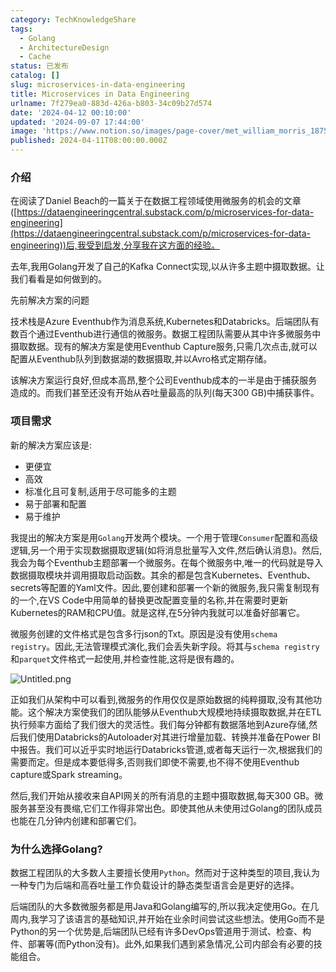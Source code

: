 ```yaml
---
category: TechKnowledgeShare
tags:
  - Golang
  - ArchitectureDesign
  - Cache
status: 已发布
catalog: []
slug: microservices-in-data-engineering
title: Microservices in Data Engineering
urlname: 7f279ea0-883d-426a-b803-34c09b27d574
date: '2024-04-12 00:10:00'
updated: '2024-09-07 17:44:00'
image: 'https://www.notion.so/images/page-cover/met_william_morris_1875.jpg'
published: 2024-04-11T08:00:00.000Z
---
```


### 介绍


在阅读了Daniel Beach的一篇关于在数据工程领域使用微服务的机会的文章([https://dataengineeringcentral.substack.com/p/microservices-for-data-engineering](https://dataengineeringcentral.substack.com/p/microservices-for-data-engineering))后,我受到启发,分享我在这方面的经验。


去年,我用Golang开发了自己的Kafka Connect实现,以从许多主题中摄取数据。让我们看看是如何做到的。


先前解决方案的问题


技术栈是Azure Eventhub作为消息系统,Kubernetes和Databricks。后端团队有数百个通过Eventhub进行通信的微服务。数据工程团队需要从其中许多微服务中摄取数据。现有的解决方案是使用Eventhub Capture服务,只需几次点击,就可以配置从Eventhub队列到数据湖的数据摄取,并以Avro格式定期存储。


该解决方案运行良好,但成本高昂,整个公司Eventhub成本的一半是由于捕获服务造成的。而我们甚至还没有开始从吞吐量最高的队列(每天300 GB)中捕获事件。


### 项目需求


新的解决方案应该是:

- 更便宜
- 高效
- 标准化且可复制,适用于尽可能多的主题
- 易于部署和配置
- 易于维护

我提出的解决方案是用`Golang`开发两个模块。一个用于管理`Consumer`配置和高级逻辑,另一个用于实现数据摄取逻辑(如将消息批量写入文件,然后确认消息)。然后,我会为每个Eventhub主题部署一个微服务。在每个微服务中,唯一的代码就是导入数据摄取模块并调用摄取启动函数。其余的都是包含Kubernetes、Eventhub、secrets等配置的Yaml文件。因此,要创建和部署一个新的微服务,我只需复制现有的一个,在VS Code中用简单的替换更改配置变量的名称,并在需要时更新Kubernetes的RAM和CPU值。就是这样,在5分钟内我就可以准备好部署它。


微服务创建的文件格式是包含多行json的Txt。原因是没有使用`schema registry`。因此,无法管理模式演化,我们会丢失新字段。将其与`schema registry`和`parquet`文件格式一起使用,并检查性能,这将是很有趣的。


![Untitled.png](https://prod-files-secure.s3.us-west-2.amazonaws.com/5d24fe63-e567-4804-86f9-9fdc62e13082/4e0f8d5d-b295-4408-9363-660688d511a9/Untitled.png?X-Amz-Algorithm=AWS4-HMAC-SHA256&X-Amz-Content-Sha256=UNSIGNED-PAYLOAD&X-Amz-Credential=ASIAZI2LB466UBMEMTY2%2F20250305%2Fus-west-2%2Fs3%2Faws4_request&X-Amz-Date=20250305T213409Z&X-Amz-Expires=3600&X-Amz-Security-Token=IQoJb3JpZ2luX2VjENb%2F%2F%2F%2F%2F%2F%2F%2F%2F%2FwEaCXVzLXdlc3QtMiJHMEUCIF14Wx8h3EdW4JLCCPgXeuAqFQeRe7P9hciaQt9JygcrAiEAx%2Fv0YP7rdhb7zXQUEYy8YVmaFrP89PYmhqWgHZMv8bgq%2FwMIHhAAGgw2Mzc0MjMxODM4MDUiDEpkbTOx5TPLaLNehSrcA8A%2Fl6ntNP%2BtolYuiA2EaJsBV3jsVTwa%2FGDN04U%2F4VGdUVn3zs74W8oKNQNGvvF5Y13LczjSlIq0e1ce84cN5kzvgIkWh%2BEPxPBoGB6TdnZwHp%2Bg4LpAjqj%2BHimGdhBJrqjmw6pQ2FRveCPvs4xLpYEoo6pfDWs9kZvR1%2BRZC95FgL8vN3E04oNs8LN8edtWI0QAr27IVTcUqVgg9J6bYavi5PnktexDy96X70A01Bm4tMRU0XPzfT6JRgKdPUi34AuRfqgvXTZ9HbkpUjQGO6iNQHsNLwgxzR8Vtx69JwAp%2BC9Aos86vHrm5F4ejYCmbBvLl2M0iwE0w1xhFsTdt5cU2J4OdOqNfOTMvJa9iNkeZg%2BAL07ANbr9Cd4PWyiz0vJm8VN3ABifyO3Lk7VlJaJ%2BEP%2FOm7MXCkXXP8062J1JT%2BWT4CtwySY9YzTXVylaNq2zrbs9P2dVjTmRCoQVROJoGHcl708mVK5FB8ThNro6WnUokZJxcb4n4zFfUCo1E%2FvRdchklQg1BoT9BOtJfb7%2B8CAn1vyZzu8SvT%2F31lrU5Rc6GjMFkMVUNgnlJno0XnmlmcVqkvBqqrugXdyeL397%2BlnJY1TiSHhphphq3zOsPRvLA%2B%2FIP0FDlrxlMMCAo74GOqUBWSelwy%2B2TlLnvkUmZIEA9YXHePo5dWSTGDj1FGvCPoF37SFWhsvran3urDQbGTFf5lS1VArf4K%2FOtg2PKdUw3LPjMVNgEScwvUyrlqWLBU8fHdPGI5sdUn8TOKyICC6akeDQhEyQW6oqdmFjYgHoD9%2FX3T%2FfoNTSyzYQa4TzxRh1KsEY2FtnrrrGqf3ZONbWKQ%2FVkNLAFgl96RwrG2GgstTVdU7A&X-Amz-Signature=1a4bb7aacab5dec2dece79a99817ae84b9e226a8b6021688ac884fd93ae9602e&X-Amz-SignedHeaders=host&x-id=GetObject)


正如我们从架构中可以看到,微服务的作用仅仅是原始数据的纯粹摄取,没有其他功能。这个解决方案使我们的团队能够从Eventhub大规模地持续摄取数据,并在ETL执行频率方面给了我们很大的灵活性。我们每分钟都有数据落地到Azure存储,然后我们使用Databricks的Autoloader对其进行增量加载、转换并准备在Power BI中报告。我们可以近乎实时地运行Databricks管道,或者每天运行一次,根据我们的需要而定。但是成本要低得多,否则我们即使不需要,也不得不使用Eventhub capture或Spark streaming。


然后,我们开始从接收来自API网关的所有消息的主题中摄取数据,每天300 GB。微服务甚至没有畏缩,它们工作得非常出色。即使其他从未使用过Golang的团队成员也能在几分钟内创建和部署它们。


### 为什么选择Golang?


数据工程团队的大多数人主要擅长使用`Python`。然而对于这种类型的项目,我认为一种专门为后端和高吞吐量工作负载设计的静态类型语言会是更好的选择。


后端团队的大多数微服务都是用Java和Golang编写的,所以我决定使用Go。在几周内,我学习了该语言的基础知识,并开始在业余时间尝试这些想法。使用Go而不是Python的另一个优势是,后端团队已经有许多DevOps管道用于测试、检查、构件、部署等(而Python没有)。此外,如果我们遇到紧急情况,公司内部会有必要的技能组合。

